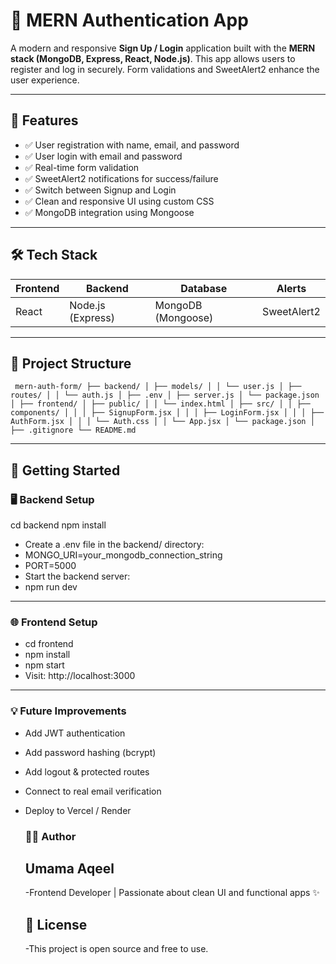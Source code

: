 # 🔐 MERN Authentication App

A modern and responsive **Sign Up / Login** application built with the **MERN stack (MongoDB, Express, React, Node.js)**. This app allows users to register and log in securely. Form validations and SweetAlert2 enhance the user experience.

---

## 📌 Features

- ✅ User registration with name, email, and password
- ✅ User login with email and password
- ✅ Real-time form validation
- ✅ SweetAlert2 notifications for success/failure
- ✅ Switch between Signup and Login
- ✅ Clean and responsive UI using custom CSS
- ✅ MongoDB integration using Mongoose

---

## 🛠️ Tech Stack

| Frontend | Backend | Database | Alerts |
|----------|---------|----------|--------|
| React    | Node.js (Express) | MongoDB (Mongoose) | SweetAlert2 |

---

## 📁 Project Structure 
```
 mern-auth-form/ ├── backend/ │ ├── models/ │ │ └── user.js │ ├── routes/ │ │ └── auth.js │ ├── .env │ ├── server.js │ └── package.json │ ├── frontend/ │ ├── public/ │ │ └── index.html │ ├── src/ │ │ ├── components/ │ │ │ ├── SignupForm.jsx │ │ │ ├── LoginForm.jsx │ │ │ ├── AuthForm.jsx │ │ │ └── Auth.css │ │ └── App.jsx │ └── package.json │ ├── .gitignore └── README.md 
```
---

## 🚀 Getting Started

### 🖥️ Backend Setup
cd backend
npm install
- Create a .env file in the backend/ directory:
- MONGO_URI=your_mongodb_connection_string
- PORT=5000
- Start the backend server:
- npm run dev
 ---

  ### 🌐 Frontend Setup
  - cd frontend
  - npm install
  - npm start
  - Visit: http://localhost:3000

 ---
 
  ### 💡 Future Improvements
  - Add JWT authentication
  - Add password hashing (bcrypt)
  - Add logout & protected routes
  - Connect to real email verification
  - Deploy to Vercel / Render

 
 
    ### 🙋‍♀️ Author
    ## Umama Aqeel
    -Frontend Developer | Passionate about clean UI and functional apps ✨
    
    ## 📄 License
    -This project is open source and free to use.
